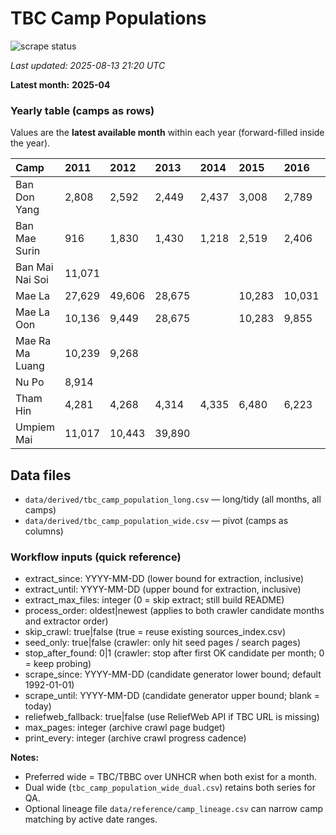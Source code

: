 # TBC Camp Populations

![scrape status](https://github.com/DMParker1/tbc-camp-pops/actions/workflows/scrape.yml/badge.svg)

_Last updated: 2025-08-13 21:20 UTC_

**Latest month:** **2025-04**

### Yearly table (camps as rows)
Values are the **latest available month** within each year (forward-filled inside the year).

| Camp            | 2011   | 2012   | 2013   | 2014   | 2015   | 2016   | 2017   | 2018   | 2019   | 2020   | 2021   | 2022   | 2023   | 2024   | 2025   |
|:----------------|:-------|:-------|:-------|:-------|:-------|:-------|:-------|:-------|:-------|:-------|:-------|:-------|:-------|:-------|:-------|
| Ban Don Yang    | 2,808  | 2,592  | 2,449  | 2,437  | 3,008  | 2,789  | 2,747  |        |        |        |        |        | 2,437  | 2,437  | 2,437  |
| Ban Mae Surin   | 916    | 1,830  | 1,430  | 1,218  | 2,519  | 2,406  | 2,287  |        |        |        |        |        | 1,897  | 1,897  | 1,897  |
| Ban Mai Nai Soi | 11,071 |        |        |        |        |        | 9,730  |        |        |        |        |        | 9,799  | 9,799  | 9,799  |
| Mae La          | 27,629 | 49,606 | 28,675 |        | 10,283 | 10,031 | 36,613 | 35,666 | 34,718 | 34,320 | 34,215 | 34,063 | 34,063 | 34,063 | 34,063 |
| Mae La Oon      | 10,136 | 9,449  | 28,675 |        | 10,283 | 9,855  | 9,546  |        |        |        |        |        | 8,909  | 8,909  | 8,909  |
| Mae Ra Ma Luang | 10,239 | 9,268  |        |        |        |        | 10,592 |        |        |        |        |        | 9,799  | 9,799  | 9,799  |
| Nu Po           | 8,914  |        |        |        |        |        |        |        |        |        |        |        |        |        |        |
| Tham Hin        | 4,281  | 4,268  | 4,314  | 4,335  | 6,480  | 6,223  | 6,168  |        |        |        |        |        | 5,712  | 5,712  | 5,712  |
| Umpiem Mai      | 11,017 | 10,443 | 39,890 |        |        |        | 11,586 | 11,296 |        |        | 4,464  |        | 10,609 | 10,609 | 10,609 |

## Data files

- `data/derived/tbc_camp_population_long.csv` — long/tidy (all months, all camps)
- `data/derived/tbc_camp_population_wide.csv` — pivot (camps as columns)

<!-- WORKFLOW_INPUTS_START -->
### Workflow inputs (quick reference)
- extract_since: YYYY-MM-DD (lower bound for extraction, inclusive)
- extract_until: YYYY-MM-DD (upper bound for extraction, inclusive)
- extract_max_files: integer (0 = skip extract; still build README)
- process_order: oldest|newest (applies to both crawler candidate months and extractor order)
- skip_crawl: true|false (true = reuse existing sources_index.csv)
- seed_only: true|false (crawler: only hit seed pages / search pages)
- stop_after_found: 0|1 (crawler: stop after first OK candidate per month; 0 = keep probing)
- scrape_since: YYYY-MM-DD (candidate generator lower bound; default 1992-01-01)
- scrape_until: YYYY-MM-DD (candidate generator upper bound; blank = today)
- reliefweb_fallback: true|false (use ReliefWeb API if TBC URL is missing)
- max_pages: integer (archive crawl page budget)
- print_every: integer (archive crawl progress cadence)

**Notes:**
- Preferred wide = TBC/TBBC over UNHCR when both exist for a month.
- Dual wide (`tbc_camp_population_wide_dual.csv`) retains both series for QA.
- Optional lineage file `data/reference/camp_lineage.csv` can narrow camp matching by active date ranges.
<!-- WORKFLOW_INPUTS_END -->
